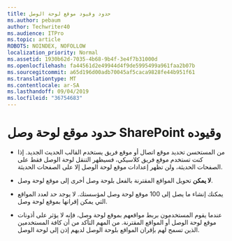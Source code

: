 ```yaml
---
title: حدود وقيود موقع لوحة الوصل
ms.author: pebaum
author: Techwriter40
ms.audience: ITPro
ms.topic: article
ROBOTS: NOINDEX, NOFOLLOW
localization_priority: Normal
ms.assetid: 1930b62d-7035-4b68-9b4f-3e4f7b31000d
ms.openlocfilehash: fa44561d2e49944d4f9de5995499a961faa2b07b
ms.sourcegitcommit: a65d196d00adb70045af5caca9828fe44b951f61
ms.translationtype: MT
ms.contentlocale: ar-SA
ms.lasthandoff: 09/04/2019
ms.locfileid: "36754683"
---
```

# <a name="sharepoint-hub-site-limits-and-restrictions"></a>حدود موقع لوحة وصل SharePoint وقيوده

- من المستحسن تحديد موقع اتصال أو موقع فريق يستخدم القالب الحديث الجديد. إذا كنت تستخدم موقع فريق كلاسيكي، فسيظهر التنقل لوحة الوصل فقط على الصفحات الحديثة، ولن تظهر إعدادات موقع لوحة الوصل إلا على الصفحات الحديثة.

- **لا يمكن** تحويل المواقع المقترنة بالفعل بلوحة وصل أخرى إلى موقع لوحة وصل.

- يمكنك إنشاء ما يصل إلى 100 موقع لوحة وصل لمؤسستك. لا يوجد حد لعدد المواقع التي يمكن إقرانها بموقع لوحة وصل.

- عندما يقوم المستخدمون بربط مواقعهم بموقع لوحة وصل، فإنه لا يؤثر على أذونات موقع لوحة الوصل أو المواقع المقترنة. من المهم التأكد من أن كافة المستخدمين الذين تسمح لهم بإقران المواقع بلوحة الوصل لديهم إذن إلى لوحة الوصل.

